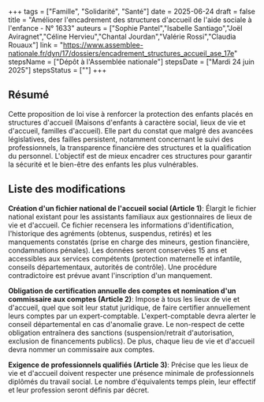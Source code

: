 +++
tags = ["Famille", "Solidarité", "Santé"]
date = 2025-06-24
draft = false
title = "Améliorer l'encadrement des structures d'accueil de l'aide sociale à l'enfance - N° 1633"
auteurs = ["Sophie Pantel","Isabelle Santiago","Joël Aviragnet","Céline Hervieu","Chantal Jourdan","Valérie Rossi","Claudia Rouaux"]
link = "https://www.assemblee-nationale.fr/dyn/17/dossiers/encadrement_structures_accueil_ase_17e"
stepsName = ["Dépôt à l'Assemblée nationale"]
stepsDate = ["Mardi 24 juin 2025"]
stepsStatus = [""]
+++

## Résumé

Cette proposition de loi vise à renforcer la protection des enfants placés en structures d'accueil (Maisons d'enfants à caractère social, lieux de vie et d'accueil, familles d'accueil). Elle part du constat que malgré des avancées législatives, des failles persistent, notamment concernant le suivi des professionnels, la transparence financière des structures et la qualification du personnel. L'objectif est de mieux encadrer ces structures pour garantir la sécurité et le bien-être des enfants les plus vulnérables.

## Liste des modifications

**Création d'un fichier national de l'accueil social (Article 1)**: Élargit le fichier national existant pour les assistants familiaux aux gestionnaires de lieux de vie et d'accueil. Ce fichier recensera les informations d'identification, l'historique des agréments (obtenus, suspendus, retirés) et les manquements constatés (prise en charge des mineurs, gestion financière, condamnations pénales). Les données seront conservées 15 ans et accessibles aux services compétents (protection maternelle et infantile, conseils départementaux, autorités de contrôle). Une procédure contradictoire est prévue avant l'inscription d'un manquement.

**Obligation de certification annuelle des comptes et nomination d'un commissaire aux comptes (Article 2)**: Impose à tous les lieux de vie et d'accueil, quel que soit leur statut juridique, de faire certifier annuellement leurs comptes par un expert-comptable. L'expert-comptable devra alerter le conseil départemental en cas d'anomalie grave. Le non-respect de cette obligation entraînera des sanctions (suspension/retrait d'autorisation, exclusion de financements publics). De plus, chaque lieu de vie et d'accueil devra nommer un commissaire aux comptes.

**Exigence de professionnels qualifiés (Article 3)**: Précise que les lieux de vie et d'accueil doivent respecter une présence minimale de professionnels diplômés du travail social. Le nombre d'équivalents temps plein, leur effectif et leur profession seront définis par décret.
